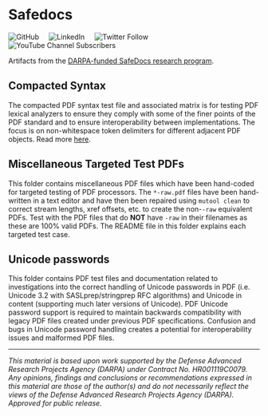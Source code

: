 # Safedocs

![GitHub](https://img.shields.io/github/license/pdf-association/safedocs)
&nbsp;&nbsp;&nbsp;
![LinkedIn](https://img.shields.io/static/v1?style=social&label=LinkedIn&logo=linkedin&message=PDF-Association)
&nbsp;&nbsp;&nbsp;
![Twitter Follow](https://img.shields.io/twitter/follow/PDFAssociation?style=social)
&nbsp;&nbsp;&nbsp;
![YouTube Channel Subscribers](https://img.shields.io/youtube/channel/subscribers/UCJL_M0VH2lm65gvGVarUTKQ?style=social)


Artifacts from the [DARPA-funded SafeDocs research program](https://www.pdfa.org/safedocs-darpa-does-pdf/).

## Compacted Syntax
The compacted PDF syntax test file and associated matrix is for testing PDF lexical analyzers to ensure they comply with some of the finer points of the PDF standard and to ensure interoperability between implementations. The focus is on non-whitespace token delimiters for different adjacent PDF objects. Read more [here](https://www.pdfa.org/perfecting-pdf-lexical-analysis/).

## Miscellaneous Targeted Test PDFs
This folder contains miscellaneous PDF files which have been hand-coded for targeted testing of PDF processors. The `*-raw.pdf` files have been hand-written in a text editor and have then been repaired using `mutool clean` to correct stream lengths, xref offsets, etc. to create the non-`-raw` equivalent PDFs. Test with the PDF files that do **NOT** have `-raw` in their filenames as these are 100% valid PDFs. The README file in this folder explains each targeted test case.

## Unicode passwords
This folder contains PDF test files and documentation related to investigations into the correct handling of Unicode passwords in PDF (i.e. Unicode 3.2 with SASLprep/stringprep RFC algorithms) and Unicode in content (supporting much later versions of Unicode). PDF Unicode password support is required to maintain backwards compatibility with legacy PDF files created under previous PDF specifications. Confusion and bugs in Unicode password handling creates a potential for interoperability issues and malformed PDF files.

___
*This material is based upon work supported by the Defense Advanced Research Projects Agency (DARPA) under Contract No. HR001119C0079. Any opinions, findings and conclusions or recommendations expressed in this material are those of the author(s) and do not necessarily reflect the views of the Defense Advanced Research Projects Agency (DARPA). Approved for public release.*

